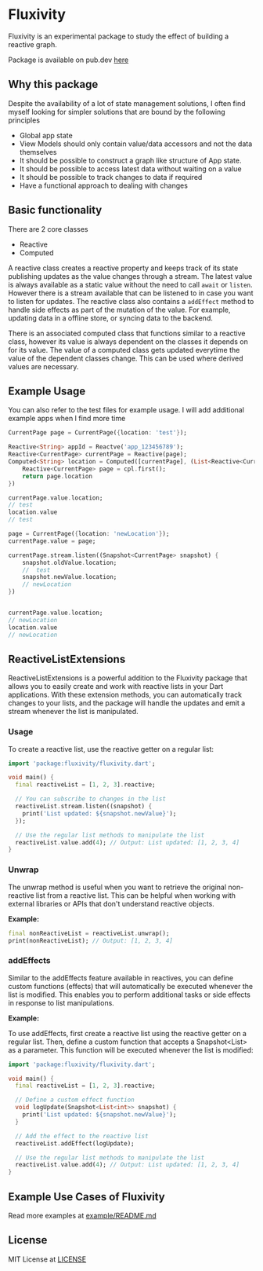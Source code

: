 # Fluxivity

Fluxivity is an experimental package to study the effect of building a reactive graph. 

Package is available on pub.dev [here](https://pub.dev/packages/fluxivity)

## Why this package

Despite the availability of a lot of state management solutions, I often find myself 
looking for simpler solutions that are bound by the following principles

* Global app state
* View Models should only contain value/data accessors and not the data themselves
* It should be possible to construct a graph like structure of App state.
* It should be possible to access latest data without waiting on a value
* It should be possible to track changes to data if required
* Have a functional approach to dealing with changes

## Basic functionality

There are 2 core classes

* Reactive
* Computed

A reactive class creates a reactive property and keeps track of its state publishing updates as 
the value changes through a stream. The latest value is always available as a static value 
without the need to call `await` or `listen`. However there is a stream available that can be 
listened to in case you want to listen for updates. The reactive class also contains a `addEffect`
method to handle side effects as part of the mutation of the value. For example, updating data in 
a offline store, or syncing data to the backend.

There is an associated computed class that functions similar to a reactive class, however its value
is always dependent on the classes it depends on for its value. The value of a computed class gets
updated everytime the value of the dependent classes change. This can be used where derived values 
are necessary. 

## Example Usage

You can also refer to the test files for example usage. I will add additional example apps when I 
find more time

```dart
CurrentPage page = CurrentPage({location: 'test'});

Reactive<String> appId = Reactve('app_123456789');
Reactive<CurrentPage> currentPage = Reactive(page);
Computed<String> location = Computed([currentPage], (List<Reactive<CurrentPage>> cpl ) {
    Reactive<CurrentPage> page = cpl.first();
    return page.location
})

currentPage.value.location;
// test
location.value
// test

page = CurrentPage({location: 'newLocation'});
currentPage.value = page;

currentPage.stream.listen((Snapshot<CurrentPage> snapshot) {
    snapshot.oldValue.location;
    //  test
    snapshot.newValue.location;
    // newLocation
})


currentPage.value.location;
// newLocation
location.value
// newLocation

```

## ReactiveListExtensions

ReactiveListExtensions is a powerful addition to the Fluxivity package that allows you to easily create and work with reactive lists in your Dart applications. With these extension methods, you can automatically track changes to your lists, and the package will handle the updates and emit a stream whenever the list is manipulated.

### Usage

To create a reactive list, use the reactive getter on a regular list:

```dart
import 'package:fluxivity/fluxivity.dart';

void main() {
  final reactiveList = [1, 2, 3].reactive;

  // You can subscribe to changes in the list
  reactiveList.stream.listen((snapshot) {
    print('List updated: ${snapshot.newValue}');
  });

  // Use the regular list methods to manipulate the list
  reactiveList.value.add(4); // Output: List updated: [1, 2, 3, 4]
}
```

### Unwrap

The unwrap method is useful when you want to retrieve the original non-reactive list from a reactive list. This can be helpful when working with external libraries or APIs that don't understand reactive objects.

**Example:**

```dart
final nonReactiveList = reactiveList.unwrap();
print(nonReactiveList); // Output: [1, 2, 3, 4]
```

### addEffects

Similar to the addEffects feature available in reactives, you can define custom functions (effects) that will automatically be executed whenever the list is modified. This enables you to perform additional tasks or side effects in response to list manipulations.

**Example:**

To use addEffects, first create a reactive list using the reactive getter on a regular list. Then, define a custom function that accepts a Snapshot<List<E>> as a parameter. This function will be executed whenever the list is modified:

```dart
import 'package:fluxivity/fluxivity.dart';

void main() {
  final reactiveList = [1, 2, 3].reactive;

  // Define a custom effect function
  void logUpdate(Snapshot<List<int>> snapshot) {
    print('List updated: ${snapshot.newValue}');
  }

  // Add the effect to the reactive list
  reactiveList.addEffect(logUpdate);

  // Use the regular list methods to manipulate the list
  reactiveList.value.add(4); // Output: List updated: [1, 2, 3, 4]
}

```


## Example Use Cases of Fluxivity
Read more examples at [example/README.md](example/README.md)

## License
MIT License at [LICENSE](LICENSE)
